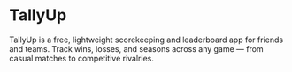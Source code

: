 # TallyUp
TallyUp is a free, lightweight scorekeeping and leaderboard app for friends and teams. Track wins, losses, and seasons across any game — from casual matches to competitive rivalries.
